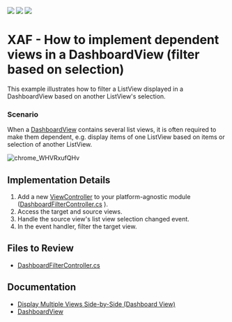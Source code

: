 <!-- default badges list -->
![](https://img.shields.io/endpoint?url=https://codecentral.devexpress.com/api/v1/VersionRange/128591509/22.2.4%2B)
[![](https://img.shields.io/badge/Open_in_DevExpress_Support_Center-FF7200?style=flat-square&logo=DevExpress&logoColor=white)](https://supportcenter.devexpress.com/ticket/details/E4916)
[![](https://img.shields.io/badge/📖_How_to_use_DevExpress_Examples-e9f6fc?style=flat-square)](https://docs.devexpress.com/GeneralInformation/403183)
<!-- default badges end -->
# XAF - How to implement dependent views in a DashboardView (filter based on selection)

This example illustrates how to filter a ListView displayed in a DashboardView based on another ListView's selection.

### Scenario

When a [DashboardView](https://docs.devexpress.com/eXpressAppFramework/DevExpress.ExpressApp.DashboardView) contains several list views, it is often required to make them dependent, e.g. display items of one ListView based on items or selection of another ListView.

![chrome_WHVRxufQHv](https://user-images.githubusercontent.com/14300209/226880445-1db093ce-416a-40e9-874a-13b931005242.gif)


## Implementation Details
1. Add a new [ViewController](https://docs.devexpress.com/eXpressAppFramework/DevExpress.ExpressApp.ViewController) to your platform-agnostic module ([DashboardFilterController.cs](./CS/EFCore/DependentDashboardEF/DependentDashboardEF.Module/Controllers/DashboardFilterController.cs) ).
2. Access the target and source views.
3. Handle the source view's list view selection changed event.
4. In the event handler, filter the target view.

## Files to Review

- [DashboardFilterController.cs](./CS/EFCore/DependentDashboardEF/DependentDashboardEF.Module/Controllers/DashboardFilterController.cs) 

## Documentation
- [Display Multiple Views Side-by-Side (Dashboard View)](https://docs.devexpress.com/eXpressAppFramework/113296/ui-construction/views/layout/display-several-views-side-by-side)
- [DashboardView](https://docs.devexpress.com/eXpressAppFramework/DevExpress.ExpressApp.DashboardView)

